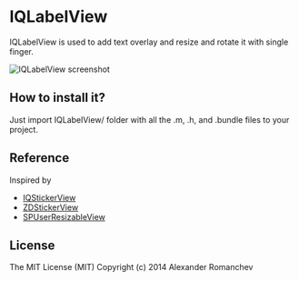 # IQLabelView

IQLabelView is used to add text overlay and resize and rotate it with single finger.

![IQLabelView screenshot](https://leto21d.storage.yandex.net/rdisk/8983eed125d91c6b795f0ab3c22f854c/mpfs/OMS85JPXtdNSuzYT7PvF-gcc9DdXiI7-bBcfaQrL2f3tOC6vn__IH9E8e_gGsafXixMXAK2XbEMMkWlfigpdew==?uid=0&filename=example.png&disposition=inline&hash=&limit=0&content_type=image%2Fpng&rtoken=99d5cad93c10728f5c529857dbbbaa43&rtimestamp=549574e1&force_default=no)

## How to install it?

Just import IQLabelView/ folder with all the .m, .h, and .bundle files to your project.

## Reference

Inspired by 

- [IQStickerView](httsp://github.com/hackifftekhar/IQStickerView)
- [ZDStickerView](https://github.com/zedoul/ZDStickerView)
- [SPUserResizableView](https://github.com/spoletto/SPUserResizableView)

## License 

The MIT License (MIT)
Copyright (c) 2014 Alexander Romanchev